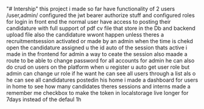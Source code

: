 "# Intership" 
this project i made so far have functionality of 2 users /user,admin/ configured the jwt bearer authorize stuff and configured roles for login in front end the normal user have access to posting their candidature with full support of pdf cv file that store in the Db and backend upload file also the candidature wwont happen unless theres a recruitmentsession activated or made by an admin  when the time is chekd open the candidature assigned u the id auto of the session thats active i made in the frontend for admin a way to ceate the session also maade a route to be able to change password for all accounts for admin he can also do crud on users on the platform when u register u auto get user role but admin can change ur role if he want he can see all users through a list als o he can see all candidatures postedin his home i made a dashboard for users in home to see how many candidates theres sessions and interns made a remember me checkbox to make the token in localstorage live longer for 7days instead of the defaul 1h
